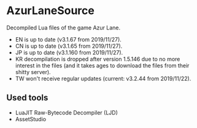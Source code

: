 # AzurLaneSource
Decompiled Lua files of the game Azur Lane.

* EN is up to date (v3.1.67 from 2019/11/27).
* CN is up to date (v3.1.65 from 2019/11/27).
* JP is up to date (v3.1.160 from 2019/11/27).
* KR decompilation is dropped after version 1.5.146 due to no more interest in the files (and it takes ages to download the files from their shitty server).
* TW won't receive regular updates (current: v3.2.44 from 2019/11/22).

## Used tools
* LuaJIT Raw-Bytecode Decompiler (LJD)
* AssetStudio
